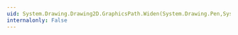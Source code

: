 ```yaml
---
uid: System.Drawing.Drawing2D.GraphicsPath.Widen(System.Drawing.Pen,System.Drawing.Drawing2D.Matrix)
internalonly: False
---
```

